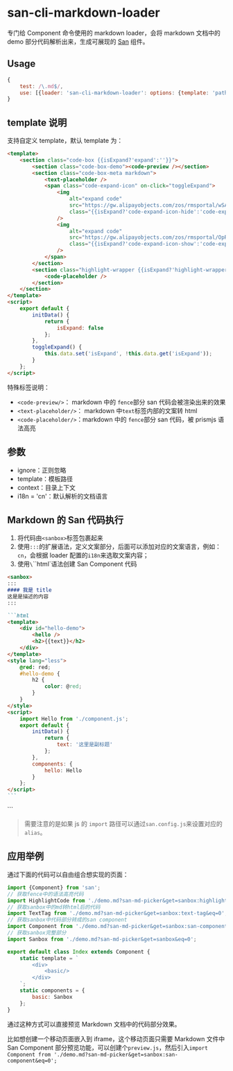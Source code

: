 # san-cli-markdown-loader

专门给 Component 命令使用的 markdown loader，会将 markdown 文档中的 demo 部分代码解析出来，生成可展现的 [San](https://baidu.github.io/san/) 组件。

## Usage

```js
{
    test: /\.md$/,
    use: [{loader: 'san-cli-markdown-loader': options: {template: 'path.template'}}]
}
```

## template 说明

支持自定义 template，默认 template 为：

```html
<template>
    <section class="code-box {{isExpand?'expand':''}}">
        <section class="code-box-demo"><code-preview /></section>
        <section class="code-box-meta markdown">
            <text-placeholder />
            <span class="code-expand-icon" on-click="toggleExpand">
                <img
                    alt="expand code"
                    src="https://gw.alipayobjects.com/zos/rmsportal/wSAkBuJFbdxsosKKpqyq.svg"
                    class="{{isExpand?'code-expand-icon-hide':'code-expand-icon-show'}}"
                />
                <img
                    alt="expand code"
                    src="https://gw.alipayobjects.com/zos/rmsportal/OpROPHYqWmrMDBFMZtKF.svg"
                    class="{{isExpand?'code-expand-icon-show':'code-expand-icon-hide'}}"
                />
            </span>
        </section>
        <section class="highlight-wrapper {{isExpand?'highlight-wrapper-expand':''}}">
            <code-placeholder />
        </section>
    </section>
</template>
<script>
    export default {
        initData() {
            return {
                isExpand: false
            };
        },
        toggleExpand() {
            this.data.set('isExpand', !this.data.get('isExpand'));
        }
    };
</script>
```

特殊标签说明：

-   `<code-preview/>`： markdown 中的 `fence`部分 san 代码会被渲染出来的效果
-   `<text-placeholder/>`： markdown 中`text`标签内部的文案转 html
-   `<code-placeholder/>`：markdown 中的 `fence`部分 san 代码，被 prismjs 语法高亮

## 参数

-   ignore：正则忽略
-   template：模板路径
-   context：目录上下文
-   i18n = 'cn'：默认解析的文档语言

## Markdown 的 San 代码执行

1. 将代码由`<sanbox>`标签包裹起来
2. 使用`:::`的扩展语法，定义文案部分，后面可以添加对应的文案语言，例如：`cn`，会根据 loader 配置的`i18n`来选取文案内容；
3. 使用`\`\`\`html`语法创建 San Component 代码

````md
<sanbox>
:::
#### 我是 title
这是是描述的内容
:::

```html
<template>
    <div id="hello-demo">
        <hello />
        <h2>{{text}}</h2>
    </div>
</template>
<style lang="less">
    @red: red;
    #hello-demo {
        h2 {
            color: @red;
        }
    }
</style>
<script>
    import Hello from './component.js';
    export default {
        initData() {
            return {
                text: '这里是副标题'
            };
        },
        components: {
            hello: Hello
        }
    };
</script>
```
````

</sanbox>
```

> 需要注意的是如果 js 的 `import` 路径可以通过`san.config.js`来设置对应的`alias`。

## 应用举例

通过下面的代码可以自由组合想实现的页面：

```js
import {Component} from 'san';
// 获取fence中的语法高亮代码
import HighlightCode from './demo.md?san-md-picker&get=sanbox:highlight-code&eq=0';
// 获取sanbox中的md转html后的代码
import TextTag from './demo.md?san-md-picker&get=sanbox:text-tag&eq=0';
// 获取sanbox中代码部分转成的san component
import Component from './demo.md?san-md-picker&get=sanbox:san-component&eq=0';
// 获取sanbox完整部分
import Sanbox from './demo.md?san-md-picker&get=sanbox&eq=0';

export default class Index extends Component {
    static template = `
        <div>
            <basic/>
        </div>
    `;
    static components = {
        basic: Sanbox
    };
}
```

通过这种方式可以直接预览 Markdown 文档中的代码部分效果。

比如想创建一个移动页面嵌入到 iframe，这个移动页面只需要 Markdown 文件中 San Component 部分预览功能，可以创建个`preview.js`，然后引入`import Component from './demo.md?san-md-picker&get=sanbox:san-component&eq=0';`

